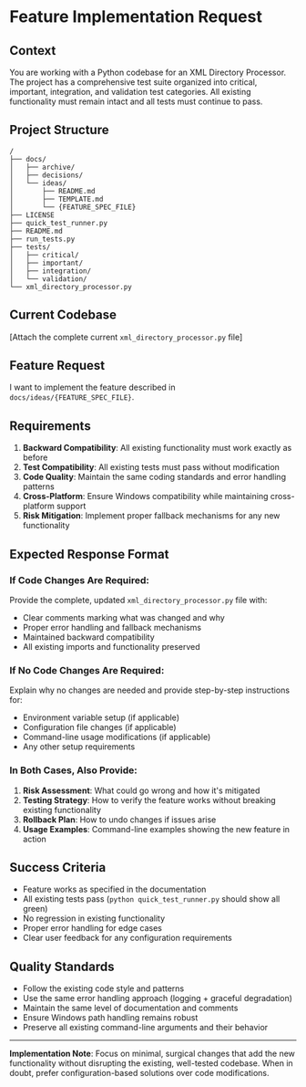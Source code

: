 # Feature Implementation Request

## Context
You are working with a Python codebase for an XML Directory Processor. The project has a comprehensive test suite organized into critical, important, integration, and validation test categories. All existing functionality must remain intact and all tests must continue to pass.

## Project Structure
```
/
├── docs/
│   ├── archive/
│   ├── decisions/
│   └── ideas/
│       ├── README.md
│       ├── TEMPLATE.md
│       └── {FEATURE_SPEC_FILE}
├── LICENSE
├── quick_test_runner.py
├── README.md
├── run_tests.py
├── tests/
│   ├── critical/
│   ├── important/
│   ├── integration/
│   └── validation/
└── xml_directory_processor.py
```

## Current Codebase
[Attach the complete current `xml_directory_processor.py` file]

## Feature Request
I want to implement the feature described in `docs/ideas/{FEATURE_SPEC_FILE}`.

## Requirements
1. **Backward Compatibility**: All existing functionality must work exactly as before
2. **Test Compatibility**: All existing tests must pass without modification
3. **Code Quality**: Maintain the same coding standards and error handling patterns
4. **Cross-Platform**: Ensure Windows compatibility while maintaining cross-platform support
5. **Risk Mitigation**: Implement proper fallback mechanisms for any new functionality

## Expected Response Format

### If Code Changes Are Required:
Provide the complete, updated `xml_directory_processor.py` file with:
- Clear comments marking what was changed and why
- Proper error handling and fallback mechanisms
- Maintained backward compatibility
- All existing imports and functionality preserved

### If No Code Changes Are Required:
Explain why no changes are needed and provide step-by-step instructions for:
- Environment variable setup (if applicable)
- Configuration file changes (if applicable)  
- Command-line usage modifications (if applicable)
- Any other setup requirements

### In Both Cases, Also Provide:
1. **Risk Assessment**: What could go wrong and how it's mitigated
2. **Testing Strategy**: How to verify the feature works without breaking existing functionality
3. **Rollback Plan**: How to undo changes if issues arise
4. **Usage Examples**: Command-line examples showing the new feature in action

## Success Criteria
- Feature works as specified in the documentation
- All existing tests pass (`python quick_test_runner.py` should show all green)
- No regression in existing functionality
- Proper error handling for edge cases
- Clear user feedback for any configuration requirements

## Quality Standards
- Follow the existing code style and patterns
- Use the same error handling approach (logging + graceful degradation)
- Maintain the same level of documentation and comments
- Ensure Windows path handling remains robust
- Preserve all existing command-line arguments and their behavior

---

**Implementation Note**: Focus on minimal, surgical changes that add the new functionality without disrupting the existing, well-tested codebase. When in doubt, prefer configuration-based solutions over code modifications.